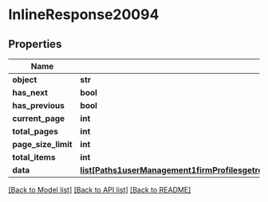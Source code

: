 # InlineResponse20094

## Properties
Name | Type | Description | Notes
------------ | ------------- | ------------- | -------------
**object** | **str** |  | [optional] 
**has_next** | **bool** |  | [optional] 
**has_previous** | **bool** |  | [optional] 
**current_page** | **int** |  | [optional] 
**total_pages** | **int** |  | [optional] 
**page_size_limit** | **int** |  | [optional] 
**total_items** | **int** |  | [optional] 
**data** | [**list[Paths1userManagement1firmProfilesgetresponses200contentapplication1jsonschemapropertiesdataitems]**](Paths1userManagement1firmProfilesgetresponses200contentapplication1jsonschemapropertiesdataitems.md) |  | [optional] 

[[Back to Model list]](../README.md#documentation-for-models) [[Back to API list]](../README.md#documentation-for-api-endpoints) [[Back to README]](../README.md)

